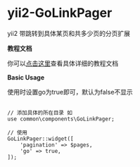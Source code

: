 # yii2-GoLinkPager
yii2 带跳转到具体某页和共多少页的分页扩展

**教程文档**

你可以[点击这里](http://www.manks.top/yii2_linkpager_widget.html)查看具体详细的教程文档

**Basic Usage**

使用时设置go为true即可，默认为false不显示

```

// 添加具体的所在目录 如
use common\components\GoLinkPager;

// 使用
GoLinkPager::widget([ 
    'pagination' => $pages, 
    'go' => true, 
]);
```